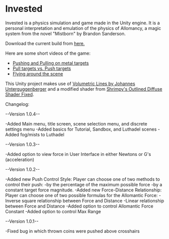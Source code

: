 # Invested
Invested is a physics simulation and game made in the Unity engine. It is a personal interpretation and emulation of the physics of Allomancy, a magic system from the novel "Mistborn" by Brandon Sanderson.

Download the current build from [here.](https://www.dropbox.com/s/j9jscf4xf8pf04i/Invested%201.0.4.zip?dl=1)

Here are some short videos of the game:
- [Pushing and Pulling on metal targets](https://gfycat.com/PowerfulPaleAuk)
- [Pull targets vs. Push targets](https://gfycat.com/FoolishUnderstatedBackswimmer)
- [Flying around the scene](https://gfycat.com/SpecificInferiorCaracal)

This Unity project makes use of [Volumetric Lines by Johannes Unterguggenberger](https://assetstore.unity.com/packages/tools/particles-effects/volumetric-lines-29160) and a modified shader from [Shrimpy's Outlined Diffuse Shader Fixed](https://github.com/Shrimpey/Outlined-Diffuse-Shader-Fixed).

Changelog:

--Version 1.0.4--

-Added Main menu, title screen, scene selection menu, and discrete settings menu
-Added basics for Tutorial, Sandbox, and Luthadel scenes
	-Added fog/mists to Luthadel

--Version 1.0.3--

-Added option to view force in User Interface in either Newtons or G's (acceleration)

--Version 1.0.2--

-Added new Push Control Style: Player can choose one of two methods to control their push:
	-by the percentage of the maximum possible force
	-by a constant target force magnitude.
-Added new Force-Distance Relationship: Player can choose one of two possible formulas for the Allomantic Force:
	-Inverse square relationship between Force and Distance
	-Linear relationship between Force and Distance
-Added option to control Allomantic Force Constant
-Added option to control Max Range

--Version 1.0.1--

-Fixed bug in which thrown coins were pushed above crosshairs
